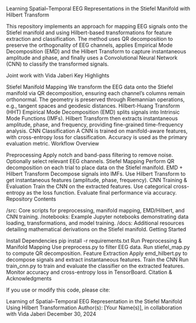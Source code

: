Learning Spatial–Temporal EEG Representations in the Stiefel Manifold with Hilbert Transform

This repository implements an approach for mapping EEG signals onto the Stiefel manifold and using Hilbert-based transformations for feature extraction and classification. The method uses QR decomposition to preserve the orthogonality of EEG channels, applies Empirical Mode Decomposition (EMD) and the Hilbert Transform to capture instantaneous amplitude and phase, and finally uses a Convolutional Neural Network (CNN) to classify the transformed signals.

Joint work with Vida Jaberi
Key Highlights

Stiefel Manifold Mapping
We transform the EEG data onto the Stiefel manifold via QR decomposition, ensuring each channel’s columns remain orthonormal.
The geometry is preserved through Riemannian operations, e.g., tangent spaces and geodesic distances.
Hilbert-Huang Transform (HHT)
Empirical Mode Decomposition (EMD) splits signals into Intrinsic Mode Functions (IMFs).
Hilbert Transform then extracts instantaneous amplitude, phase, and frequency, providing fine-grained time-frequency analysis.
CNN Classification
A CNN is trained on manifold-aware features, with cross-entropy loss for classification.
Accuracy is used as the primary evaluation metric.
Workflow Overview

Preprocessing
Apply notch and band-pass filtering to remove noise.
Optionally select relevant EEG channels.
Stiefel Mapping
Perform QR decomposition on each trial to place data on the Stiefel manifold.
EMD + Hilbert Transform
Decompose signals into IMFs.
Use Hilbert Transform to get instantaneous features (amplitude, phase, frequency).
CNN Training & Evaluation
Train the CNN on the extracted features.
Use categorical cross-entropy as the loss function.
Evaluate final performance via accuracy.
Repository Contents

/src: Core scripts for preprocessing, manifold mapping, EMD/Hilbert, and CNN training.
/notebooks: Example Jupyter notebooks demonstrating data loading, transformations, and model training.
/docs: Additional resources detailing mathematical derivations on the Stiefel manifold.
Getting Started

Install Dependencies
pip install -r requirements.txt
Run Preprocessing & Manifold Mapping
Use preprocess.py to filter EEG data.
Run stiefel_map.py to compute QR decomposition.
Feature Extraction
Apply emd_hilbert.py to decompose signals and extract instantaneous features.
Train the CNN
Run train_cnn.py to train and evaluate the classifier on the extracted features.
Monitor accuracy and cross-entropy loss in TensorBoard.
Citation & Acknowledgments

If you use or modify this code, please cite:

Learning of Spatial–Temporal EEG Representation in the Stiefel Manifold Using Hilbert Transformation
Author(s): [Your Name(s)], in collaboration with Vida Jaberi
December 30, 2024
